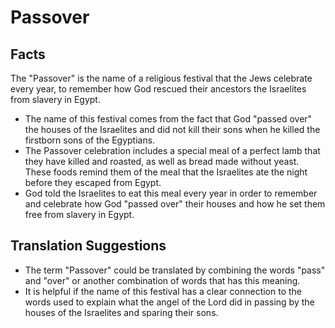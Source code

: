 # Passover

## Facts

The "Passover" is the name of a religious festival that the Jews celebrate every year, to remember how God rescued their ancestors the Israelites from slavery in Egypt.

* The name of this festival comes from the fact that God "passed over" the houses of the Israelites and did not kill their sons when he killed the firstborn sons of the Egyptians.
* The Passover celebration includes a special meal of a perfect lamb that they have killed and roasted, as well as bread made without yeast. These foods remind them of the meal that the Israelites ate the night before they escaped from Egypt.
* God told the Israelites to eat this meal every year in order to remember and celebrate how God "passed over" their houses and how he set them free from slavery in Egypt.


## Translation Suggestions



* The term "Passover" could be translated by combining the words "pass" and "over" or another combination of words that has this meaning.
* It is helpful if the name of this festival has a clear connection to the words used to explain what the angel of the Lord did in passing by the houses of the Israelites and sparing their sons.